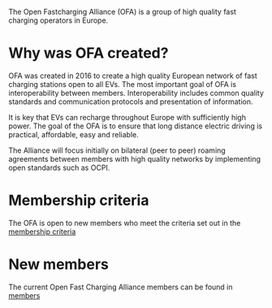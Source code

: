 The Open Fastcharging Alliance (OFA) is a group of high quality fast charging operators in Europe.

# Why was OFA created?

OFA was created in 2016 to create a high quality European network of fast charging stations open to all EVs. The most important goal of OFA is interoperability between members. Interoperability includes common quality standards and communication protocols and presentation of information.

It is key that EVs can recharge throughout Europe with sufficiently high power. The goal of the OFA is to ensure that long distance electric driving is practical, affordable, easy and reliable.

The Alliance will focus initially on bilateral (peer to peer) roaming agreements between members with high quality networks by implementing open standards such as OCPI.

# Membership criteria
 
The OFA is open to new members who meet the criteria set out in the [membership criteria](openfastchargingalliance/membership-criteria.md)

# New members

The current Open Fast Charging Alliance members can be found in [members](openfastchargingalliance/members.md) 
